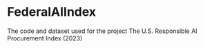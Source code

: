 # FederalAIIndex
The code and dataset used for the project The U.S. Responsible AI Procurement Index (2023)
